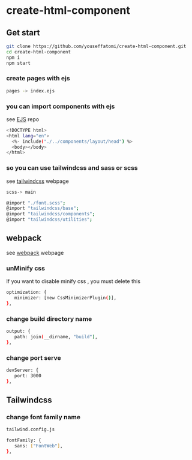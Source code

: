 # create-html-component

## Get start

```sh
git clone https://github.com/youseffatomi/create-html-component.git
cd create-html-component
npm i
npm start
```

### create pages with ejs

```sh
pages -> index.ejs
```

### you can import components with ejs

see [EJS](https://github.com/mde/ejs) repo

```sh
<!DOCTYPE html>
<html lang="en">
  <%- include("./../components/layout/head") %>
  <body></body>
</html>
```

### so you can use tailwindcss and sass or scss

see [tailwindcss](https://tailwindcss.com/) webpage

```sh
scss-> main

@import "./font.scss";
@import "tailwindcss/base";
@import "tailwindcss/components";
@import "tailwindcss/utilities";

```

## webpack

see [webpack](https://webpack.js.org/) webpage

### unMinify css

If you want to disable minify css , you must delete this

```sh
optimization: {
   minimizer: [new CssMinimizerPlugin()],
},
```

### change build directory name

```sh
output: {
   path: join(__dirname, "build"),
},
```

### change port serve

```sh
devServer: {
   port: 3000
},
```

## Tailwindcss

### change font family name

```sh
tailwind.config.js

fontFamily: {
   sans: ["FontWeb"],
},

```
